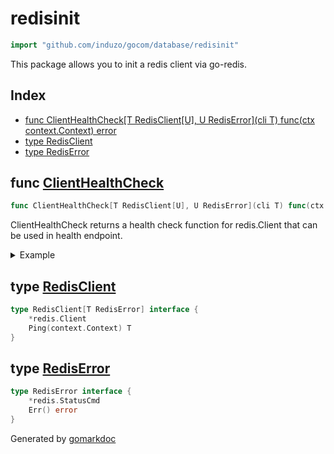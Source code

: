 <!-- Code generated by gomarkdoc. DO NOT EDIT -->

# redisinit

```go
import "github.com/induzo/gocom/database/redisinit"
```

This package allows you to init a redis client via go\-redis.

## Index

- [func ClientHealthCheck\[T RedisClient\[U\], U RedisError\]\(cli T\) func\(ctx context.Context\) error](<#ClientHealthCheck>)
- [type RedisClient](<#RedisClient>)
- [type RedisError](<#RedisError>)


<a name="ClientHealthCheck"></a>
## func [ClientHealthCheck](<https://github.com/induzo/gocom/blob/main/database/redisinit/healthcheck.go#L20>)

```go
func ClientHealthCheck[T RedisClient[U], U RedisError](cli T) func(ctx context.Context) error
```

ClientHealthCheck returns a health check function for redis.Client that can be used in health endpoint.

<details><summary>Example</summary>
<p>

Using standard net/http package. We can also simply pass healthCheck as a CheckFn in gocom/transport/http/health/v2.

```go
ctx := context.Background()

cli := redis.NewClient(&redis.Options{
	Addr: "localhost:6379",
})

healthCheck := redisinit.ClientHealthCheck(cli)

mux := http.NewServeMux()

mux.HandleFunc("/sys/health", func(rw http.ResponseWriter, _ *http.Request) {
	if err := healthCheck(ctx); err != nil {
		rw.WriteHeader(http.StatusServiceUnavailable)
	}
})

req, _ := http.NewRequestWithContext(ctx, http.MethodGet, "/sys/health", nil)
nr := httptest.NewRecorder()

mux.ServeHTTP(nr, req)

rr := nr.Result()
defer rr.Body.Close()

fmt.Println(rr.StatusCode)
```

</p>
</details>

<a name="RedisClient"></a>
## type [RedisClient](<https://github.com/induzo/gocom/blob/main/database/redisinit/healthcheck.go#L9-L12>)



```go
type RedisClient[T RedisError] interface {
    *redis.Client
    Ping(context.Context) T
}
```

<a name="RedisError"></a>
## type [RedisError](<https://github.com/induzo/gocom/blob/main/database/redisinit/healthcheck.go#L14-L17>)



```go
type RedisError interface {
    *redis.StatusCmd
    Err() error
}
```

Generated by [gomarkdoc](<https://github.com/princjef/gomarkdoc>)
